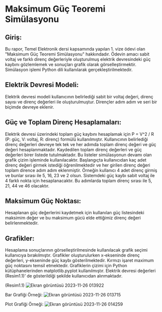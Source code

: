 # Maksimum Güç Teoremi Simülasyonu

## Giriş: 
Bu rapor, Temel Elektronik dersi kapsamında yapılan 1. vize ödevi olan "Maksimum Güç Teoremi Simülasyonu" hakkındadır. Ödevin amacı sabit voltaj ve farklı direnç değerleriyle oluşturulmuş elektrik devresindeki güç kaybını gözlemlemek ve sonuçları grafik olarak görselleştirmektir. Simülasyon işlemi Python dili kullanılarak gerçekleştirilmektedir.


## Elektrik Devresi Modeli:
Elektrik devresi modeli kullanıcının belirlediği sabit bir voltaj değeri, direnç sayısı ve direnç değerleri ile oluşturulmuştur. Dirençler adım adım ve seri bir biçimde devreye eklenir.


## Güç ve Toplam Direnç Hesaplamaları:
Elektrik devresi üzerindeki toplam güç kaybını hesaplamak için P = V^2 / R (P: güç, V: voltaj, R: direnç) formülü kullanılmıştır. Kullanıcının belirlediği direnç değerleri devreye tek tek ve her adımda toplam direnç değeri ve güç değeri hesaplanmaktadır. Kaydedilen toplam direnç değerleri ve güç değerleri birer listede tutulmaktadır. Bu listeler simülasyonun devamı olan grafik çizim işleminde kullanılacaktır.
Başlangıçta kullanıcıdan kaç adet direnç değeri girmek istediği öğrenilmektedir ve her girilen direnç değeri toplam dirence adım adım eklenmiştir. Örneğin kullanıcı 4 adet direnç girmiş ve bunlar sırası ile 5, 16, 23 ve 2 olsun. Sistemdeki güç kaybı sabit voltaj ile 4 farklı nokta için hesaplanacaktır. Bu adımlarda toplam direnç sırası ile 5, 21, 44 ve 46 olacaktır.


## Maksimum Güç Noktası:
Hesaplanan güç değerlerini kaydetmek için kullanılan güç listesindeki maksimim değer ve bu maksimum gücü elde ettiğimiz direnç değeri belirlenmektedir.


## Grafikler:
Hesaplama sonuçlarının görselleştirilmesinde kullanılacak grafik seçimi kullanıcıya bırakılmıştır. Grafikler oluşturulurken x-ekseninde direnç değerleri, y-ekseninde güç kaybı gösterilmektedir. Kırmızı işaret maximum güç noktasını temsil etmektedir. Grafiklerin çizimi için Python kütüphanelerinden matplotlib.pyplot kullanılmıştır. Elektrik devresi değerleri (Resim1.1)’ de gösterildiği şekilde kullanıcıdan alınmaktadır.


 
(Resim1.1)
![Ekran görüntüsü 2023-11-26 013922](https://github.com/szydag/MaximumPowerTheorySimulation/assets/96542141/9ed46b75-fcf9-4c9f-a31d-74c6c514f739)




Bar Grafiği Örneği: 
![Ekran görüntüsü 2023-11-26 013715](https://github.com/szydag/MaximumPowerTheorySimulation/assets/96542141/37b871ad-232e-4bb1-89ba-a6ab0a872a15)

 

Plot Grafiği Örneği:
![Ekran görüntüsü 2023-11-26 014259](https://github.com/szydag/MaximumPowerTheorySimulation/assets/96542141/5c643b3b-1b92-481b-a0de-8c00f734efa0)


